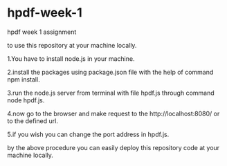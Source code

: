 # hpdf-week-1
hpdf week 1 assignment

to use this repository at your machine locally.

1.You have to install node.js in your machine.

2.install the packages using package.json file with the help of command npm install.

3.run the node.js server from terminal with file hpdf.js through command node hpdf.js.

4.now go to the browser and make request to the http://localhost:8080/ or to the defined url.

5.if you wish you can change the port address in hpdf.js.

by the above procedure you can easily deploy this repository code at your machine locally.

